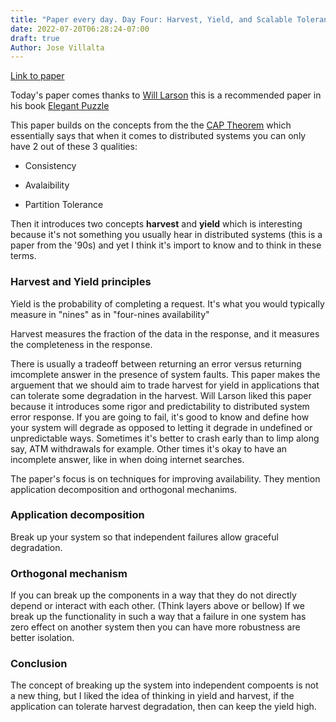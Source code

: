 ```yaml
---
title: "Paper every day. Day Four: Harvest, Yield, and Scalable Tolerant Systems"
date: 2022-07-20T06:28:24-07:00
draft: true
Author: Jose Villalta
---
```


[Link to paper](https://s3.amazonaws.com/systemsandpapers/papers/FOX_Brewer_99-Harvest_Yield_and_Scalable_Tolerant_Systems.pdf)

Today's paper comes thanks to [Will Larson](https://lethain.com/) this is a recommended paper in his book [Elegant Puzzle](https://www.amazon.com/dp/B07QYCHJ7V/)

This paper builds on the concepts from the the [CAP Theorem](https://en.wikipedia.org/wiki/CAP_theorem) which essentially says that when it comes to distributed systems you can only have 2 out of these 3 qualities:

- Consistency

- Avalaibility

- Partition Tolerance

Then it introduces two concepts **harvest** and **yield** which is interesting because it's not something you usually hear in distributed systems (this is a paper from the '90s) and yet I think it's import to know and to think in these terms. 

### Harvest and Yield principles

Yield is the probability of completing a request. It's what you would typically measure in "nines" as in "four-nines availability" 

Harvest measures the fraction of the data in the response, and it measures the completeness in the response. 

There is usually a tradeoff between returning an error versus returning imcomplete answer in the presence of system faults. This paper makes the arguement that we should aim to trade harvest for yield in applications that can tolerate some degradation in the harvest. Will Larson liked this paper because it introduces some rigor and predictability to distributed system error response. If you are going to fail, it's good to know and define how your system will degrade as opposed to letting it degrade in undefined or unpredictable ways. Sometimes it's better to crash early than to limp along say, ATM withdrawals for example. Other times it's okay to have an incomplete answer, like in when doing internet searches. 

The paper's focus is on techniques for improving availability. They mention application decomposition and orthogonal mechanims. 

### Application decomposition

Break up your system so that independent failures allow graceful degradation. 

### Orthogonal mechanism

If you can break up the components in a way that they do not directly depend or interact with each other. (Think layers above or bellow) If we break up the functionality in such a way that a failure in one system has zero effect on another system then you can have more robustness are better isolation. 


### Conclusion

The concept of breaking up the system into independent compoents is not a new thing, but I liked the idea of thinking in yield and harvest, if the application can tolerate harvest degradation, then can keep the yield high. 





